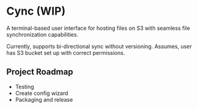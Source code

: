 # Cync (WIP)

A terminal-based user interface for hosting files on S3 with seamless file synchronization capabilities.

Currently, supports bi-directional sync without versioning. Assumes, user has S3 bucket set up with correct permissions.

## Project Roadmap

- Testing
- Create config wizard
- Packaging and release
